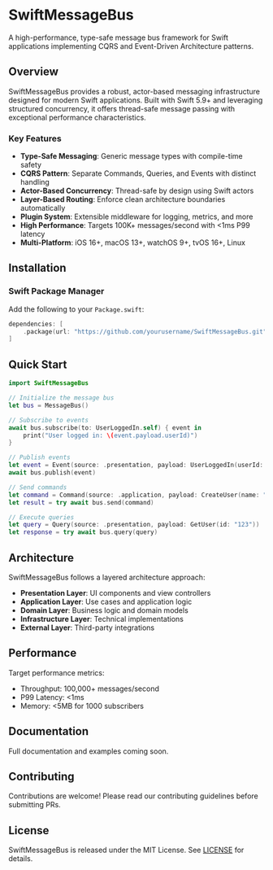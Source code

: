 # SwiftMessageBus

A high-performance, type-safe message bus framework for Swift applications implementing CQRS and Event-Driven Architecture patterns.

## Overview

SwiftMessageBus provides a robust, actor-based messaging infrastructure designed for modern Swift applications. Built with Swift 5.9+ and leveraging structured concurrency, it offers thread-safe message passing with exceptional performance characteristics.

### Key Features

- **Type-Safe Messaging**: Generic message types with compile-time safety
- **CQRS Pattern**: Separate Commands, Queries, and Events with distinct handling
- **Actor-Based Concurrency**: Thread-safe by design using Swift actors
- **Layer-Based Routing**: Enforce clean architecture boundaries automatically
- **Plugin System**: Extensible middleware for logging, metrics, and more
- **High Performance**: Targets 100K+ messages/second with <1ms P99 latency
- **Multi-Platform**: iOS 16+, macOS 13+, watchOS 9+, tvOS 16+, Linux

## Installation

### Swift Package Manager

Add the following to your `Package.swift`:

```swift
dependencies: [
    .package(url: "https://github.com/yourusername/SwiftMessageBus.git", from: "1.0.0")
]
```

## Quick Start

```swift
import SwiftMessageBus

// Initialize the message bus
let bus = MessageBus()

// Subscribe to events
await bus.subscribe(to: UserLoggedIn.self) { event in
    print("User logged in: \(event.payload.userId)")
}

// Publish events
let event = Event(source: .presentation, payload: UserLoggedIn(userId: "123"))
await bus.publish(event)

// Send commands
let command = Command(source: .application, payload: CreateUser(name: "John"))
let result = try await bus.send(command)

// Execute queries
let query = Query(source: .presentation, payload: GetUser(id: "123"))
let response = try await bus.query(query)
```

## Architecture

SwiftMessageBus follows a layered architecture approach:

- **Presentation Layer**: UI components and view controllers
- **Application Layer**: Use cases and application logic
- **Domain Layer**: Business logic and domain models
- **Infrastructure Layer**: Technical implementations
- **External Layer**: Third-party integrations

## Performance

Target performance metrics:
- Throughput: 100,000+ messages/second
- P99 Latency: <1ms
- Memory: <5MB for 1000 subscribers

## Documentation

Full documentation and examples coming soon.

## Contributing

Contributions are welcome! Please read our contributing guidelines before submitting PRs.

## License

SwiftMessageBus is released under the MIT License. See [LICENSE](LICENSE) for details.